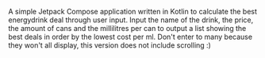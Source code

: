 A simple Jetpack Compose application written in Kotlin to calculate the best energydrink deal through user input. 
Input the name of the drink, the price, the amount of cans and the millilitres per can to output a list showing the best deals in order by the lowest cost per ml.
Don't enter to many because they won't all display, this version does not include scrolling :)
